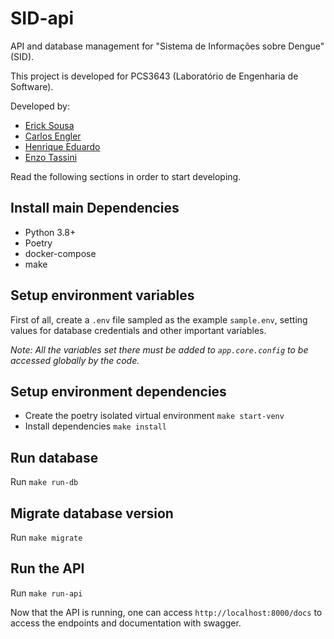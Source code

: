 # SID-api
API and database management for "Sistema de Informações sobre Dengue" (SID).
 
This project is developed for PCS3643 (Laboratório de Engenharia de Software).

Developed by:
- [Erick Sousa](https://github.com/Erick-DAS)
- [Carlos Engler](https://github.com/henriqueedu2001)
- [Henrique Eduardo](https://github.com/henriqueedu2001)
- [Enzo Tassini](https://github.com/Enzo-Tssn)

Read the following sections in order to start developing.

## Install main Dependencies

- Python 3.8+
- Poetry
- docker-compose
- make

## Setup environment variables

First of all, create a `.env` file sampled as the example `sample.env`, setting values for database credentials and other important variables.

*Note: All the variables set there must be added to `app.core.config` to be accessed globally by the code.*

## Setup environment dependencies

- Create the poetry isolated virtual environment
`make start-venv`
- Install dependencies
`make install`

## Run database

Run `make run-db`

## Migrate database version

Run `make migrate`

## Run the API

Run `make run-api`

Now that the API is running, one can access `http://localhost:8000/docs` to access the endpoints and documentation with swagger.





